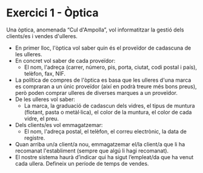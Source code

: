 # Exercici 1 - Òptica
Una òptica, anomenada “Cul d'Ampolla”, vol informatitzar la gestió dels clients/es i vendes d'ulleres.
- En primer lloc, l'òptica vol saber quin és el proveïdor de cadascuna de les ulleres. 
- En concret vol saber de cada proveïdor:
    - El nom, l'adreça (carrer, número, pis, porta, ciutat, codi postal i país), telèfon, fax, NIF.
- La política de compres de l'òptica es basa que les ulleres d'una marca es compraran a un únic proveïdor (així en podrà treure més bons preus), però poden comprar ulleres de diverses marques a un proveïdor. 
- De les ulleres vol saber:
    - La marca, la graduació de cadascun dels vidres, el tipus de muntura (flotant, pasta o metàl·lica), el color de la muntura, el color de cada vidre, el preu.
- Dels clients/es vol emmagatzemar:
    - El nom, l'adreça postal, el telèfon, el correu electrònic, la data de registre.
- Quan arriba un/a client/a nou, emmagatzemar el/la client/a que li ha recomanat l'establiment (sempre que algú li hagi recomanat).
- El nostre sistema haurà d’indicar qui ha sigut l’empleat/da que ha venut cada ullera. Defineix un període de temps de vendes.